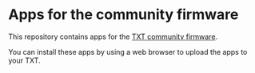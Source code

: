 # Apps for the community firmware

This repository contains apps for the [TXT community firmware](https://github.com/ftCommunity/ftcommunity-TXT).

You can install these apps by using a web browser to upload the apps to your TXT.